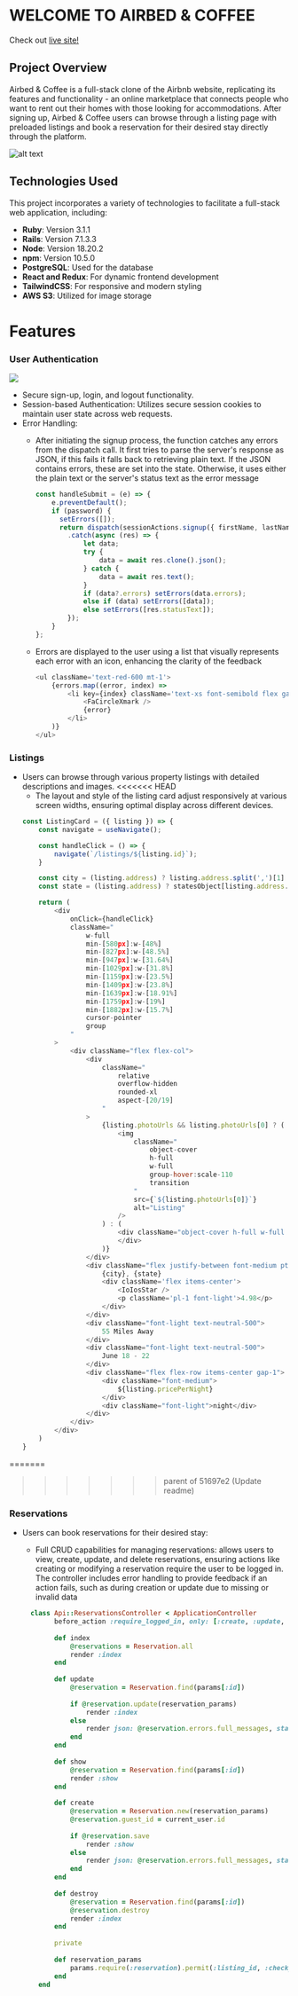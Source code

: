 # WELCOME TO AIRBED & COFFEE

Check out [live site!](https://airbed-n-coffee.onrender.com/)

## Project Overview
Airbed & Coffee is a full-stack clone of the Airbnb website, replicating its features and functionality - an online marketplace that connects people who want to rent out their homes with those looking for accommodations. After signing up, Airbed & Coffee users can browse through a listing page with preloaded listings and book a reservation for their desired stay directly through the platform.

![alt text](https://github.com/edison4354/airbed-n-coffee/blob/main/public/homepage.png?raw=true)

## Technologies Used
This project incorporates a variety of technologies to facilitate a full-stack web application, including:

- **Ruby**: Version 3.1.1
- **Rails**: Version 7.1.3.3
- **Node**: Version 18.20.2
- **npm**: Version 10.5.0
- **PostgreSQL**: Used for the database
- **React and Redux**: For dynamic frontend development
- **TailwindCSS**: For responsive and modern styling
- **AWS S3**: Utilized for image storage

# Features

### User Authentication
![](https://github.com/edison4354/airbed-n-coffee/blob/main/public/sample.gif)
- Secure sign-up, login, and logout functionality.
- Session-based Authentication: Utilizes secure session cookies to maintain user state across web requests.
- Error Handling:
  - After initiating the signup process, the function catches any errors from the dispatch call. It first tries to parse the server's response as JSON, if this fails it falls back to retrieving plain text. If the JSON contains errors, these are set into the state. Otherwise, it uses either the plain text or the server's status text as the error message
 
    ```javascript
    const handleSubmit = (e) => {
        e.preventDefault();
        if (password) {
          setErrors([]);
          return dispatch(sessionActions.signup({ firstName, lastName, email, password }))
            .catch(async (res) => {
                let data;
                try {
                    data = await res.clone().json();
                } catch {
                    data = await res.text();
                }
                if (data?.errors) setErrors(data.errors);
                else if (data) setErrors([data]);
                else setErrors([res.statusText]);
            });
        }
    };
    ```
  - Errors are displayed to the user using a list that visually represents each error with an icon, enhancing the clarity of the feedback
    ```javascript
    <ul className='text-red-600 mt-1'>
        {errors.map((error, index) => 
            <li key={index} className='text-xs font-semibold flex gap-2 items-center'>
                <FaCircleXmark /> 
                {error}
            </li>
        )}
    </ul>
    ```
### Listings
- Users can browse through various property listings with detailed descriptions and images.
<<<<<<< HEAD
    - The layout and style of the listing card adjust responsively at various screen widths, ensuring optimal display across different devices.
    ```javascript
    const ListingCard = ({ listing }) => {
        const navigate = useNavigate();

        const handleClick = () => {
            navigate(`/listings/${listing.id}`);
        }

        const city = (listing.address) ? listing.address.split(',')[1] : '';
        const state = (listing.address) ? statesObject[listing.address.split(',')[2].trim().slice(0, 2)] : '';

        return (
            <div 
                onClick={handleClick}
                className="
                    w-full 
                    min-[580px]:w-[48%] 
                    min-[827px]:w-[48.5%] 
                    min-[947px]:w-[31.64%] 
                    min-[1029px]:w-[31.8%] 
                    min-[1159px]:w-[23.5%] 
                    min-[1409px]:w-[23.8%] 
                    min-[1639px]:w-[18.91%] 
                    min-[1759px]:w-[19%] 
                    min-[1882px]:w-[15.7%] 
                    cursor-pointer 
                    group
                "
            >
                <div className="flex flex-col">
                    <div 
                        className="
                            relative
                            overflow-hidden
                            rounded-xl
                            aspect-[20/19]
                        "
                    >
                        {listing.photoUrls && listing.photoUrls[0] ? (
                            <img
                                className="
                                    object-cover 
                                    h-full
                                    w-full
                                    group-hover:scale-110
                                    transition
                                "
                                src={`${listing.photoUrls[0]}`}
                                alt="Listing"
                            />
                        ) : (
                            <div className="object-cover h-full w-full bg-gray-200">
                            </div>
                        )}
                    </div>
                    <div className="flex justify-between font-medium pt-2">
                        {city}, {state}
                        <div className='flex items-center'>
                            <IoIosStar /> 
                            <p className='pl-1 font-light'>4.98</p>
                        </div>
                    </div>
                    <div className="font-light text-neutral-500">
                        55 Miles Away
                    </div>
                    <div className="font-light text-neutral-500">
                        June 18 - 22
                    </div>
                    <div className="flex flex-row items-center gap-1">
                        <div className="font-medium">
                            ${listing.pricePerNight}
                        </div>
                        <div className="font-light">night</div>
                    </div>
                </div>
            </div>
        )
    }
    ```
=======
>>>>>>> parent of 51697e2 (Update readme)
  
### Reservations
- Users can book reservations for their desired stay:
  - Full CRUD capabilities for managing reservations: allows users to view, create, update, and delete reservations, ensuring actions like creating or modifying a reservation require the user to be logged in. The controller includes error handling to provide feedback if an action fails, such as during creation or update due to missing or invalid data
 
  ```ruby
    class Api::ReservationsController < ApplicationController
          before_action :require_logged_in, only: [:create, :update, :destroy]
      
          def index
              @reservations = Reservation.all
              render :index
          end
      
          def update
              @reservation = Reservation.find(params[:id])
      
              if @reservation.update(reservation_params)
                  render :index
              else
                  render json: @reservation.errors.full_messages, status: 422
              end
          end
      
          def show
              @reservation = Reservation.find(params[:id])
              render :show
          end
      
          def create
              @reservation = Reservation.new(reservation_params)
              @reservation.guest_id = current_user.id
      
              if @reservation.save
                  render :show
              else
                  render json: @reservation.errors.full_messages, status: 422
              end
          end
      
          def destroy
              @reservation = Reservation.find(params[:id])
              @reservation.destroy
              render :index
          end
      
          private
      
          def reservation_params
              params.require(:reservation).permit(:listing_id, :check_in, :check_out, :num_guests)
          end
      end
    ```
